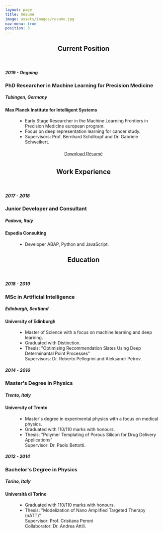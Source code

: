```yaml
---
layout: page
title: Résumé
image: assets/images/resume.jpg
nav-menu: true
position: 3
---
```


<!-- Main -->
<div id="main"  class="alt">

<!-- One -->
<section id="current-position" class="background-accent5">
	<div class="inner" >
        <header class="major">
			<h1>Current Position</h1>
		</header>
		<dl>
            <dt>
                <div class="resume_item_title">
                    <div class="resume_title_left">
                        <h5>2019 - Ongoing</h5>
                        <h3>PhD Researcher in Machine Learning for Precision Medicine</h3>
                    </div>    
                    <div class="resume_title_right">
                        <h5>Tubingen, Germany</h5>
                        <h4>Max Planck Institute for Intelligent Systems</h4>         
                    </div>
                </div>
            </dt>
            <dd class="resume_item_description">
                <ul>
                    <li>Early Stage Researcher in the Machine Learning Frontiers in Precision Medicine european program. </li>
                    <li>Focus on deep representation learning for cancer study. </li>
                    <li>Supervisors: Prof. Bernhard Schölkopf and Dr. Gabriele Schweikert.</li>
                </ul>
            </dd>
        </dl>
        <div style="padding:0.5em 0; text-align: center;">
            <a href="#" class="button special big" style="display: inline-block;">Download Résumé</a>
        </div>  
	</div>
</section>


<!--<section id="download-resume" class="background-accent1" style="text-align: center;">
    <div style="padding:0.5em 0; text-align: center;">
        <a href="#" class="button special big" style="display: inline-block;">Download Resume</a>
    </div>  
</section>-->
	
<section id="work-experience" class="background-accent3">
    <div class="inner">
        <header class="major">
			<h1>Work Experience</h1>
		</header>
		<dl>
            <dt>
                <div class="resume_item_title">
                    <div class="resume_title_left">
                        <h5>2017 - 2018</h5>
                        <h3>Junior Developer and Consultant</h3>
                    </div>    
                    <div class="resume_title_right">
                        <h5>Padova, Italy</h5>
                        <h4>Espedia Consulting</h4>         
                    </div>
                </div>
            </dt>
            <dd class="resume_item_description">
                <ul>
                    <li>Developer ABAP, Python and JavaScript. </li>
                </ul>
            </dd>
        </dl>
	</div>
</section>

<section id="education" class="background-accent2">
	<div class="inner">
        <header class="major">
			<h1>Education</h1>
		</header>
		<dl>
            <dt>
                <div class="resume_item_title">
                    <div class="resume_title_left">
                        <h5>2018 - 2019</h5>
                        <h3>MSc in Artificial Intelligence</h3>
                    </div>    
                    <div class="resume_title_right">
                        <h5>Edinburgh, Scotland</h5>
                        <h4>University of Edinburgh</h4>         
                    </div>
                </div>
            </dt>
            <dd class="resume_item_description">
                <ul>
                    <li>Master of Science with a focus on machine learning and deep learning. </li>
                    <li>Graduated with Distinction.</li>
                    <li>Thesis: "Optimising Recommendation Slates Using Deep Determinantal Point Processes" <br />
                    Supervisors: Dr. Roberto Pellegrini and Aleksandr Petrov.</li>
                </ul>
            </dd>
            <dt>
                <div class="resume_item_title">
                    <div class="resume_title_left">
                        <h5>2014 - 2016</h5>
                        <h3>Master's Degree in Physics</h3>
                    </div>    
                    <div class="resume_title_right">
                        <h5>Trento, Italy</h5>
                        <h4>University of Trento</h4>         
                    </div>
                </div>
            </dt>
            <dd class="resume_item_description">
                <ul>
                    <li>Master's degree in experimental physics with a focus on medical physics. </li>
                    <li>Graduated with 110/110 marks with honours. </li>
                    <li>Thesis: "Polymer Templating of Porous Silicon for Drug Delivery Applications" <br />
                    Supervisor: Dr. Paolo Bettotti.</li>
                </ul>
            </dd>
                        <dt>
                <div class="resume_item_title">
                    <div class="resume_title_left">
                        <h5>2012 - 2014</h5>
                        <h3>Bachelor's Degree in Physics</h3>
                    </div>    
                    <div class="resume_title_right">
                        <h5>Torino, Italy</h5>
                        <h4>Università di Torino</h4>         
                    </div>
                </div>
            </dt>
            <dd class="resume_item_description">
                <ul>
                    <li>Graduated with 110/110 marks with honours. </li>
                    <li>Thesis: "Modelization of Nano Amplified Targeted Therapy (nATT)" <br />
                    Supervisor: Prof. Cristiana Peroni <br />
                    Collaborator: Dr. Andrea Attili.</li>
                </ul>
            </dd>
        </dl>
	</div>
</section>

    
</div>